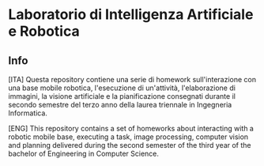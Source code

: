 # Laboratorio di Intelligenza Artificiale e Robotica

## Info
[ITA] Questa repository contiene una serie di homework sull'interazione con una base mobile robotica, l'esecuzione di un'attività, l'elaborazione di immagini, la visione artificiale e la pianificazione consegnati durante il secondo semestre del terzo anno della laurea triennale in Ingegneria Informatica.

[ENG] This repository contains a set of homeworks about interacting with a robotic mobile base, executing a task, image processing, computer vision and planning delivered during the second semester of the third year of the bachelor of Engineering in Computer Science.